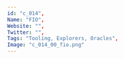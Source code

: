 ```yaml
--- 
id: "c_014", 
Name: "FIO", 
Website: "", 
Twitter: "", 
Tags: "Tooling, Explorers, Oracles", 
Image: "c_014_00_fio.png" 
--- 
```

<!--lang:en--> 

<!--lang:es--] 

<!--lang:de--] 

<!--lang:fr--] 

<!--lang:pl--] 

<!--lang:uk--] 

[!--lang:*--> 

